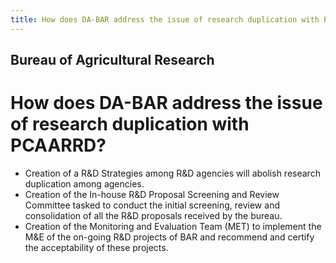 ```yaml
---
title: How does DA-BAR address the issue of research duplication with PCAARRD
---
```


## Bureau of Agricultural Research

# How does DA-BAR address the issue of research duplication with PCAARRD?


 - Creation of a R&D Strategies among R&D agencies will abolish research duplication among agencies.
 - Creation of the In-house R&D Proposal Screening and Review Committee tasked to conduct the initial screening, review and consolidation of all the R&D proposals received by the bureau.
 - Creation of the Monitoring and Evaluation Team (MET) to implement the M&E of the on-going R&D projects of BAR and recommend and certify the acceptability of these projects.

